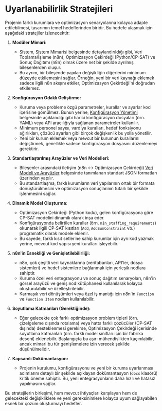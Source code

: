 # Uyarlanabilirlik Stratejileri

Projenin farklı kurumlara ve optimizasyon senaryolarına kolayca adapte edilebilmesi, tasarımın temel hedeflerinden biridir. Bu hedefe ulaşmak için aşağıdaki stratejiler izlenecektir:

1.  **Modüler Mimari:**
    *   Sistem, [Sistem Mimarisi](architecture.md) belgesinde detaylandırıldığı gibi, Veri Toplama/İşleme (n8n), Optimizasyon Çekirdeği (Python/CP-SAT) ve Sonuç Dağıtımı (n8n) olmak üzere net bir şekilde ayrılmış bileşenlerden oluşur.
    *   Bu ayrım, bir bileşende yapılan değişikliğin diğerlerini minimum düzeyde etkilemesini sağlar. Örneğin, yeni bir veri kaynağı eklemek sadece ilgili n8n akışını etkiler, Optimizasyon Çekirdeği'ni doğrudan etkilemez.

2.  **Konfigürasyon Odaklı Geliştirme:**
    *   Kuruma veya probleme özgü parametreler, kurallar ve ayarlar kod içerisine gömülmez. Bunun yerine, [Konfigürasyon Yönetimi](configuration.md) belgesinde açıklandığı gibi harici konfigürasyon dosyaları (örn. YAML) veya API aracılığıyla sağlanan parametreler kullanılır.
    *   Minimum personel sayısı, vardiya kuralları, hedef fonksiyonu ağırlıkları, çözücü ayarları gibi birçok değişkenlik bu yolla yönetilir.
    *   Yeni bir kurum eklemek veya mevcut bir kurumun kurallarını değiştirmek, genellikle sadece konfigürasyon dosyasını düzenlemeyi gerektirir.

3.  **Standartlaştırılmış Arayüzler ve Veri Modelleri:**
    *   Bileşenler arasındaki iletişim (n8n ↔ Optimizasyon Çekirdeği) [Veri Modeli ve Arayüzler](data_model.md) belgesinde tanımlanan standart JSON formatları üzerinden yapılır.
    *   Bu standartlaşma, farklı kurumların veri yapılarının ortak bir formata dönüştürülmesini ve optimizasyon sonuçlarının tutarlı bir şekilde işlenmesini sağlar.

4.  **Dinamik Model Oluşturma:**
    *   Optimizasyon Çekirdeği (Python kodu), gelen konfigürasyona göre CP-SAT modelini dinamik olarak inşa eder.
    *   Konfigürasyonda belirtilen kurallar (örn. `min_staffing_requirements`) okunarak ilgili CP-SAT kısıtları (`Add`, `AddSumConstraint` vb.) programatik olarak modele eklenir.
    *   Bu sayede, farklı kısıt setlerine sahip kurumlar için ayrı kod yazmak yerine, mevcut kod yapısı yeni kuralları işleyebilir.

5.  **n8n'in Esnekliği ve Genişletilebilirliği:**
    *   n8n, çok çeşitli veri kaynaklarına (veritabanları, API'ler, dosya sistemleri) ve hedef sistemlere bağlanmak için yerleşik nodlara sahiptir.
    *   Kuruma özel veri entegrasyonu ve sonuç dağıtım senaryoları, n8n'in görsel arayüzü ve geniş nod kütüphanesi kullanılarak kolayca oluşturulabilir ve özelleştirilebilir.
    *   Karmaşık veri dönüşümleri veya özel iş mantığı için n8n'in `Function` ve `Function Item` nodları kullanılabilir.

6.  **Soyutlama Katmanları (Gerektiğinde):**
    *   Eğer gelecekte çok farklı optimizasyon problem tipleri (örn. çizelgeleme dışında rotalama) veya hatta farklı çözücüler (CP-SAT dışında) desteklenmesi gerekirse, Optimizasyon Çekirdeği içerisinde soyutlama katmanları (örn. farklı model sınıfları için bir fabrika deseni) eklenebilir. Başlangıçta bu aşırı mühendislikten kaçınılabilir, ancak mimari bu tür genişlemelere izin verecek şekilde düşünülmelidir.

7.  **Kapsamlı Dokümantasyon:**
    *   Projenin kurulumu, konfigürasyonu ve yeni bir kuruma uyarlanması adımlarını detaylı bir şekilde açıklayan dokümantasyon (`docs` klasörü) kritik öneme sahiptir. Bu, yeni entegrasyonların daha hızlı ve hatasız yapılmasını sağlar.

Bu stratejilerin birleşimi, hem mevcut ihtiyaçları karşılayan hem de gelecekteki değişikliklere ve yeni gereksinimlere kolayca uyum sağlayabilen esnek bir çözüm oluşturmayı hedefler. 
